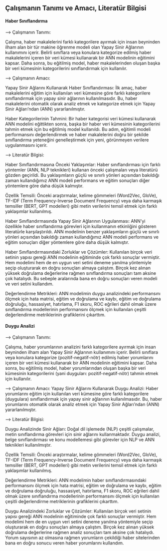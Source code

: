 ## Çalışmanın Tanımı ve Amacı, Literatür Bilgisi

#### Haber Sınıflandırma

--> Çalışmanın Tanımı:

Çalışma, haber makalelerini farklı kategorilere ayırmak için insan beyninden ilham alan bir tür makine öğrenme modeli olan Yapay Sinir Ağlarının kullanımını içerir. Belirli sınıflara veya konulara kategorize edilmiş haber makalelerini içeren bir veri kümesi kullanarak bir ANN modelinin eğitimini kapsar. Daha sonra, bu eğitilmiş model, haber makalelerinden oluşan başka bir veri kümesinin kategorilerini sınıflandırmak için kullanılır.

--> Çalışmanın Amacı:

Yapay Sinir Ağlarını Kullanarak Haber Sınıflandırması: İlk amaç, haber makalelerini eğitim için kullanılan veri kümesine göre farklı kategorilere sınıflandırmak için yapay sinir ağlarının kullanılmasıdır. Bu, haber makalelerini otomatik olarak analiz etmek ve kategorize etmek için Yapay Sinir Ağları’ndan (ANN) yararlanılmıştır.

Haber Kategorilerinin Tahmini: Bir haber kategorisi veri kümesi kullanarak ANN modelini eğittikten sonra, başka bir haber veri kümesinin kategorilerini tahmin etmek için bu eğitilmiş model kullanıldı. Bu adım, eğitimli modeli performansını değerlendirmek ve haber makalelerini doğru bir şekilde sınıflandırma yeteneğini genelleştirmek için yeni, görünmeyen verilere uygulanmasını içerir.

--> Literatür Bilgisi:

Haber Sınıflandırmasına Önceki Yaklaşımlar: Haber sınıflandırması için farklı yöntemler (ANN, NLP teknikleri) kullanan önceki çalışmaları veya literatürü gözden geçirildi. Bu yaklaşımların güçlü ve sınırlı yönleri açısından bakıldığı zaman kullandığımız ANN modeli performans ve eğitim sonuçları diğer yöntemlere göre daha düşük kalmıştır.

Özellik Temsili: Önceki araştırmalar, kelime gömmeleri (Word2Vec, GloVe), TF-IDF (Term Frequency-Inverse Document Frequency) veya daha karmaşık temsiller (BERT, GPT modelleri) gibi metin verilerini temsil etmek için farklı yaklaşımlar kullanılmış.

Haber Sınıflandırmasında Yapay Sinir Ağlarının Uygulanması: ANN'yi özellikle haber sınıflandırma görevleri için kullanmanın etkinliğini gösteren literatürle karşılaştırıldı. ANN modelinin benzer yaklaşımların güçlü ve sınırlı yönleri açısından bakıldığı zaman kullandığımız ANN modeli performans ve eğitim sonuçları diğer yöntemlere göre daha düşük kalmıştır.

Haber Sınıflandırmasındaki Zorluklar ve Çözümler: Kullanılan birçok veri setinin yapısı gereği ANN modelinin eğitiminde çok farklı sonuçlar vermiştir. Hem modelimi hem de en uygun veri setini deneme yanılma yöntemiyle seçip oluşturarak en doğru sonuçları almaya çalıştım. Birçok kez alınan yüksek doğrulama değerlerine rağmen sınıflandırma sonuçları tam aksine çok hatalıydı. Bu sebeple aralarında bana en doğru sonuçları veren modeli ve veri setini kullandım.

Değerlendirme Metrikleri: ANN modelimin duygu analizindeki performansını ölçmek için hata matrisi, eğitim ve doğrulama ve kaybı, eğitim ve doğrulama doğruluğu, hassasiyet, hatırlama, F1 skoru, ROC eğrileri dahil olmak üzere sınıflandırma modellerinin performansını ölçmek için kullanılan çeşitli değerlendirme metriklerinin grafiklerini çıkarttım.


#### Duygu Analizi

--> Çalışmanın Tanımı:

Çalışma, haber yorumlarının analizini farklı kategorilere ayırmak için insan beyninden ilham alan Yapay Sinir Ağlarının kullanımını içerir. Belirli sınıflara veya konulara kategorize (pozitif-negatif-nötr) edilmiş haber yorumlarını içeren bir veri kümesi kullanarak bir ANN modelinin eğitimini kapsar. Daha sonra, bu eğitilmiş model, haber yorumlarından oluşan başka bir veri kümesinin kategorilerini (yani duyguları: pozitif-negatif-nötr) tahmin etmek için kullanılır.

--> Çalışmanın Amacı:
Yapay Sinir Ağlarını Kullanarak Duygu Analizi: Haber yorumlarını eğitim için kullanılan veri kümesine göre farklı kategorilere (duygulara) sınıflandırmak için yapay sinir ağlarının kullanılmasıdır. Bu, haber yorumlarını otomatik olarak analiz etmek için Yapay Sinir Ağları’ndan (ANN) yararlanılmıştır.

--> Literatür Bilgisi:

Duygu Analizinde Sinir Ağları: Doğal dil işlemede (NLP) çeşitli çalışmalar, metin sınıflandırma görevleri için sinir ağlarını kullanmaktadır. Duygu analizi, belge sınıflandırması ve konu modellemesi gibi görevler için NLP ve ANN teknikleri kullanılmıştır.

Özellik Temsili: Önceki araştırmalar, kelime gömmeleri (Word2Vec, GloVe), TF-IDF (Term Frequency-Inverse Document Frequency) veya daha karmaşık temsiller (BERT, GPT modelleri) gibi metin verilerini temsil etmek için farklı yaklaşımlar kullanılmış.

Değerlendirme Metrikleri: ANN modelimin haber sınıflandırmasındaki performansını ölçmek için hata matrisi, eğitim ve doğrulama ve kaybı, eğitim ve doğrulama doğruluğu, hassasiyet, hatırlama, F1 skoru, ROC eğrileri dahil olmak üzere sınıflandırma modellerinin performansını ölçmek için kullanılan çeşitli değerlendirme metriklerinin grafiklerini çıkarttım.

Duygu Analizindeki Zorluklar ve Çözümler: Kullanılan birçok veri setinin yapısı gereği ANN modelinin eğitiminde çok farklı sonuçlar vermiştir. Hem modelimi hem de en uygun veri setini deneme yanılma yöntemiyle seçip oluşturarak en doğru sonuçları almaya çalıştım. Birçok kez alınan yüksek doğrulama değerlerine rağmen analiz sonuçları tam aksine çok hatalıydı. Yorum sayısının az olmasına rağmen yorumların çekildiği haber sitelerinden bana en doğru sonucu veren haber yorumlarını kullandım. 
